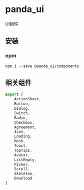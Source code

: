 # panda_ui
UI组件

## 安装

### npm
```npm
npm i --save @panda_ui/components
```

## 相关组件
```js
export {
    ActionSheet,
    Button,
    Dialog,
    Switch,
    Radio,
    Checkbox,
    Agreement,
    Icon,
    Loading,
    Mask,
    Toast,
    TopTips,
    Avatar,
    ListEmpty,
    Picker,
    Scroll,
    Skeleton,
    Download
}
```